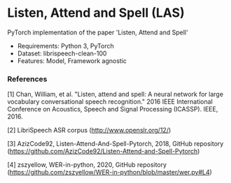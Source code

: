 # Listen, Attend and Spell (LAS)

PyTorch implementation of the paper 'Listen, Attend and Spell'

* Requirements: Python 3, PyTorch
* Dataset: librispeech-clean-100
* Features: Model, Framework agnostic

### References
[1] Chan, William, et al. "Listen, attend and spell: A neural network for large vocabulary conversational speech recognition." 2016 IEEE International Conference on Acoustics, Speech and Signal Processing (ICASSP). IEEE, 2016.

[2] LibriSpeech ASR corpus (http://www.openslr.org/12/)

[3] AzizCode92, Listen-Attend-And-Spell-Pytorch, 2018, GitHub repository (https://github.com/AzizCode92/Listen-Attend-and-Spell-Pytorch)

[4] zszyellow, WER-in-python, 2020, GitHub repository (https://github.com/zszyellow/WER-in-python/blob/master/wer.py#L4)
